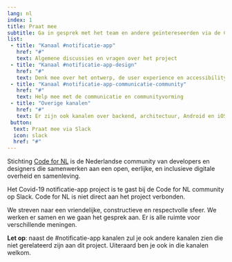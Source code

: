```yaml
---
lang: nl
index: 1
title: Praat mee
subtitle: Ga in gesprek met het team en andere geïntereseerden via de CodeForNL Slack community
list:
 - title: "Kanaal #notificatie-app"
   href: "#"
   text: Algemene discussies en vragen over het project
 - title: "Kanaal #notificatie-app-design"
   href: "#"
   text: Denk mee over het ontwerp, de user experience en accessibility. 
 - title: "Kanaal #notificatie-app-communicatie-community"
   href: "#"
   text: Help mee met de communicatie en communityvorming 
 - title: "Overige kanalen"
   href: "#"
   text: Er zijn ook kanalen over backend, architectuur, Android en iOS development, Bluetooth, etc.  
 button:
  text: Praat mee via Slack
  icon: slack
  href: "#"
---
```

Stichting [Code for NL](https://codefor.nl) is de Nederlandse community van developers en designers die samenwerken aan een open, eerlijke, en inclusieve digitale overheid en samenleving.

Het Covid-19 notificatie-app project is te gast bij de Code for NL community op Slack. Code for NL is niet direct aan het project verbonden.

We streven naar een vriendelijke, constructieve en respectvolle sfeer. We werken er samen en we gaan het gesprek aan. Er is alle ruimte voor verschillende meningen. 

**Let op**: naast de #notificatie-app kanalen zul je ook andere kanalen zien die niet gerelateerd zijn aan dit project. Uiteraard ben je ook in die kanalen welkom.
